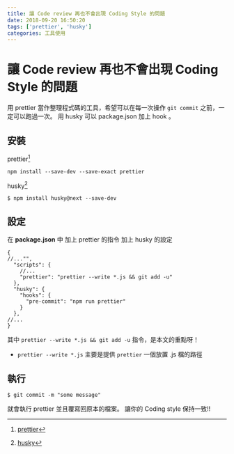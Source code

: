 ```yaml
---
title: 讓 Code review 再也不會出現 Coding Style 的問題
date: 2018-09-20 16:50:20
tags: ['prettier', 'husky']
categories: 工具使用
---
```


# 讓 Code review 再也不會出現 Coding Style 的問題

用 prettier 當作整理程式碼的工具，希望可以在每一次操作 `git commit` 之前，一定可以跑過一次。
用 husky 可以 package.json 加上 hook 。

## 安裝

prettier[^prettier]

```shell
npm install --save-dev --save-exact prettier
```

husky[^husky]

```shell
$ npm install husky@next --save-dev
```

## 設定

在 **package.json** 中
加上 prettier 的指令
加上 husky 的設定

```json=
{
//..."",
  "scripts": {
    //...
    "prettier": "prettier --write *.js && git add -u"
  },
  "husky": {
    "hooks": {
      "pre-commit": "npm run prettier"
    }
  },
//...
}
```

其中 `prettier --write *.js && git add -u` 指令，是本文的重點呀！

- `prettier --write *.js` 主要是提供 `prettier` 一個放置 .js 檔的路徑

## 執行

```shell
$ git commit -m "some message"
```

就會執行 prettier 並且覆寫回原本的檔案。
讓你的 Coding style 保持一致!!

[^husky]: [husky](https://github.com/typicode/husky)

[^prettier]: [prettier](https://prettier.io/)
